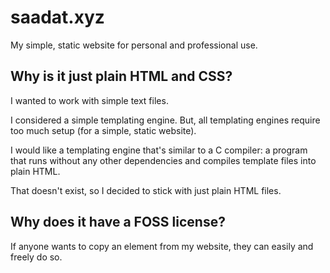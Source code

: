 # saadat.xyz

My simple, static website for personal and professional use.

## Why is it just plain HTML and CSS?

I wanted to work with simple text files.

I considered a simple templating engine. But, all templating engines require
too much setup (for a simple, static website).

I would like a templating engine that's similar to a C compiler: a program that
runs without any other dependencies and compiles template files into plain HTML.

That doesn't exist, so I decided to stick with just plain HTML files.

## Why does it have a FOSS license?

If anyone wants to copy an element from my website, they can easily and freely do so.
